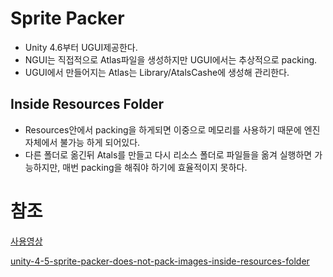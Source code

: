 # Sprite Packer
* Unity 4.6부터 UGUI제공한다.
* NGUI는 직접적으로 Atlas파일을 생성하지만 UGUI에서는 추상적으로 packing.
* UGUI에서 만들어지는 Atlas는 Library/AtalsCashe에 생성해 관리한다.

## Inside Resources Folder
* Resources안에서 packing을 하게되면 이중으로 메모리를 사용하기 때문에 엔진 자체에서 불가능 하게 되어있다.
* 다른 폴더로 옮긴뒤 Atals를 만들고 다시 리소스 폴더로 파일들을 옮겨 실행하면 가능하지만, 매번 packing을 해줘야 하기에 효율적이지 못하다.


# 참조
[사용영상](https://www.youtube.com/watch?v=Pj8Y48ecBZY)

[unity-4-5-sprite-packer-does-not-pack-images-inside-resources-folder](https://forum.unity3d.com/threads/unity-4-5-sprite-packer-does-not-pack-images-inside-resources-folder.248349/)
